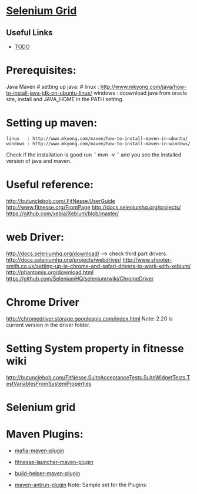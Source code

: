 [​Selenium Grid](https://github.com/Elakkiyaab/xebium)
=====================================================

Useful Links
------------

-   [TODO](http://xebia.github.com/Xebium)

Prerequisites:
==============

Java Maven \# setting up java: \# linux :
http://www.mkyong.com/java/how-to-install-java-jdk-on-ubuntu-linux/ windows :
doownload java from oracle site, install and JAVA\_HOME in the PATH setting.

Setting up maven:
=================

~~~~~~~~~~~~~~~~~~~~~~~~~~~~~~~~~~~~~~~~~~~~~~~~~~~~~~~~~~~~~~~~~~~~~~~~~~~~~~~~
linux   : http://www.mkyong.com/maven/how-to-install-maven-in-ubuntu/
windows : http://www.mkyong.com/maven/how-to-install-maven-in-windows/
~~~~~~~~~~~~~~~~~~~~~~~~~~~~~~~~~~~~~~~~~~~~~~~~~~~~~~~~~~~~~~~~~~~~~~~~~~~~~~~~

Check if the installation is good run ¨ mvn -v ¨ and you see the installed
version of java and maven.

Useful reference:
=================

http://butunclebob.com/.FitNesse.UserGuide http://www.fitnesse.org/FrontPage
http://docs.seleniumhq.org/projects/
https://github.com/xebia/Xebium/blob/master/

web Driver:
===========

http://docs.seleniumhq.org/download/ --\> check third part drivers.
http://docs.seleniumhq.org/projects/webdriver/
http://www.shooter-smith.co.uk/setting-up-ie-chrome-and-safari-drivers-to-work-with-xebium/
http://phantomjs.org/download.html
https://github.com/SeleniumHQ/selenium/wiki/ChromeDriver

Chrome Driver
=============

http://chromedriver.storage.googleapis.com/index.html Note: 2.20 is current
version in the driver folder.

Setting System property in fitnesse wiki
========================================

http://butunclebob.com/FitNesse.SuiteAcceptanceTests.SuiteWidgetTests.TestVariablesFromSystemProperties

Selenium grid
=============

Maven Plugins:
==============

-   [mafia-maven-plugin](https://github.com/sijpesteijn/mafia-maven-plugin)

-   [fitnesse-launcher-maven-plugin](http://fitnesse-launcher-maven-plugin.googlecode.com/svn/maven/site/fitnesse-launcher-maven-plugin/config.html)

-   [build-helper-maven-plugin](http://www.mojohaus.org/build-helper-maven-plugin/usage.html)

-   [maven-antrun-plugin](https://maven.apache.org/plugins/maven-antrun-plugin/)
    Note: Sample set for the Plugins:
